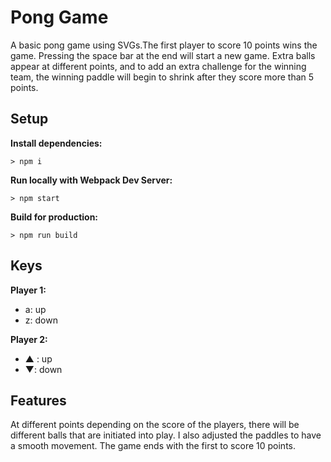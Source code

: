 # Pong Game

A basic pong game using SVGs.The first player to score 10 points wins the game.
Pressing the space bar at the end will start a new game. Extra balls appear at different points, and to add an extra challenge for the winning team, the winning paddle will begin to shrink after they score more than 5 points.

## Setup

**Install dependencies:**

`> npm i`

**Run locally with Webpack Dev Server:**

`> npm start`

**Build for production:**

`> npm run build`

## Keys

**Player 1:**
* a: up
* z: down

**Player 2:**
* ▲ : up
* ▼: down

## Features

At different points depending on the score of the players, there will be different balls that are initiated into play. I also adjusted the paddles to have a smooth movement. The game ends with the first to score 10 points.

